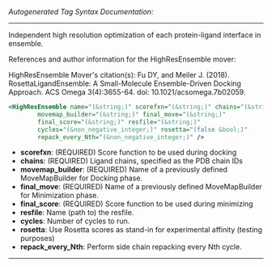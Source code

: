 <!-- THIS IS AN AUTOGENERATED FILE: Don't edit it directly, instead change the schema definition in the code itself. -->

_Autogenerated Tag Syntax Documentation:_

---
Independent high resolution optimization of each protein-ligand interface in ensemble.

References and author information for the HighResEnsemble mover:

HighResEnsemble Mover's citation(s):
Fu DY, and Meiler J.  (2018).  RosettaLigandEnsemble: A Small-Molecule Ensemble-Driven Docking Approach.  ACS Omega 3(4):3655-64.  doi: 10.1021/acsomega.7b02059.

```xml
<HighResEnsemble name="(&string;)" scorefxn="(&string;)" chains="(&string;)"
        movemap_builder="(&string;)" final_move="(&string;)"
        final_score="(&string;)" resfile="(&string;)"
        cycles="(&non_negative_integer;)" rosetta="(false &bool;)"
        repack_every_Nth="(&non_negative_integer;)" />
```

-   **scorefxn**: (REQUIRED) Score function to be used during docking
-   **chains**: (REQUIRED) Ligand chains, specified as the PDB chain IDs
-   **movemap_builder**: (REQUIRED) Name of a previously defined MoveMapBuilder for Docking phase.
-   **final_move**: (REQUIRED) Name of a previously defined MoveMapBuilder for Minimization phase.
-   **final_score**: (REQUIRED) Score function to be used during minimizing
-   **resfile**: Name (path to) the resfile.
-   **cycles**: Number of cycles to run.
-   **rosetta**: Use Rosetta scores as stand-in for experimental affinity (testing purposes)
-   **repack_every_Nth**: Perform side chain repacking every Nth cycle.

---
